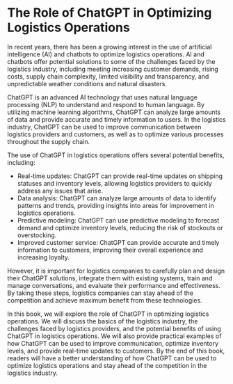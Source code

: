 The Role of ChatGPT in Optimizing Logistics Operations
====================================================================

In recent years, there has been a growing interest in the use of artificial intelligence (AI) and chatbots to optimize logistics operations. AI and chatbots offer potential solutions to some of the challenges faced by the logistics industry, including meeting increasing customer demands, rising costs, supply chain complexity, limited visibility and transparency, and unpredictable weather conditions and natural disasters.

ChatGPT is an advanced AI technology that uses natural language processing (NLP) to understand and respond to human language. By utilizing machine learning algorithms, ChatGPT can analyze large amounts of data and provide accurate and timely information to users. In the logistics industry, ChatGPT can be used to improve communication between logistics providers and customers, as well as to optimize various processes throughout the supply chain.

The use of ChatGPT in logistics operations offers several potential benefits, including:

* Real-time updates: ChatGPT can provide real-time updates on shipping statuses and inventory levels, allowing logistics providers to quickly address any issues that arise.
* Data analysis: ChatGPT can analyze large amounts of data to identify patterns and trends, providing insights into areas for improvement in logistics operations.
* Predictive modeling: ChatGPT can use predictive modeling to forecast demand and optimize inventory levels, reducing the risk of stockouts or overstocking.
* Improved customer service: ChatGPT can provide accurate and timely information to customers, improving their overall experience and increasing loyalty.

However, it is important for logistics companies to carefully plan and design their ChatGPT solutions, integrate them with existing systems, train and manage conversations, and evaluate their performance and effectiveness. By taking these steps, logistics companies can stay ahead of the competition and achieve maximum benefit from these technologies.

In this book, we will explore the role of ChatGPT in optimizing logistics operations. We will discuss the basics of the logistics industry, the challenges faced by logistics providers, and the potential benefits of using ChatGPT in logistics operations. We will also provide practical examples of how ChatGPT can be used to improve communication, optimize inventory levels, and provide real-time updates to customers. By the end of this book, readers will have a better understanding of how ChatGPT can be used to optimize logistics operations and stay ahead of the competition in the logistics industry.
